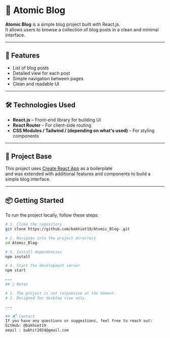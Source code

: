 # 📝 Atomic Blog

**Atomic Blog** is a simple blog project built with React.js.  
It allows users to browse a collection of blog posts in a clean and minimal interface.

---

## 🚀 Features

- List of blog posts
- Detailed view for each post
- Simple navigation between pages
- Clean and readable UI

---

## 🛠️ Technologies Used

- **React.js** – Front-end library for building UI
- **React Router** – For client-side routing
- **CSS Modules / Tailwind / (depending on what's used)** – For styling components

---

## 🧩 Project Base

This project uses [Create React App](https://github.com/facebook/create-react-app) as a boilerplate  
and was extended with additional features and components to build a simple blog interface.

---

## 📦 Getting Started

To run the project locally, follow these steps:

```bash
# 1. Clone the repository
git clone https://github.com/bakhiet19/Atomic_Blog-.git

# 2. Navigate into the project directory
cd Atomic_Blog-

# 3. Install dependencies
npm install

# 4. Start the development server
npm start

---
## 📌 Notes

# 1. The project is not responsive at the moment.
# 2. Designed for desktop view only.

---

## 📬 Contact
If you have any questions or suggestions, feel free to reach out:
GitHub: @bakhiet19
email : bakhit2024@gmail.com
